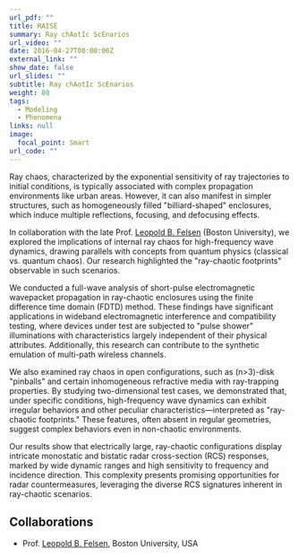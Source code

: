 ```yaml
---
url_pdf: ""
title: RAISE
summary: Ray chAotIc ScEnarios
url_video: ""
date: 2016-04-27T00:00:00Z
external_link: ""
show_date: false
url_slides: ""
subtitle: Ray chAotIc ScEnarios
weight: 80
tags:
  - Modeling
  - Phenomena
links: null
image:
  focal_point: Smart
url_code: ""
---
```


Ray chaos, characterized by the exponential sensitivity of ray trajectories to initial conditions, is typically associated with complex propagation environments like urban areas. However, it can also manifest in simpler structures, such as homogeneously filled "billiard-shaped" enclosures, which induce multiple reflections, focusing, and defocusing effects. 

In collaboration with the late Prof. [Leopold B. Felsen] (Boston University), we explored the implications of internal ray chaos for high-frequency wave dynamics, drawing parallels with concepts from quantum physics (classical vs. quantum chaos). Our research highlighted the "ray-chaotic footprints" observable in such scenarios.

We conducted a full-wave analysis of short-pulse electromagnetic wavepacket propagation in ray-chaotic enclosures using the finite difference time domain (FDTD) method. These findings have significant applications in wideband electromagnetic interference and compatibility testing, where devices under test are subjected to "pulse shower" illuminations with characteristics largely independent of their physical attributes. Additionally, this research can contribute to the synthetic emulation of multi-path wireless channels.

We also examined ray chaos in open configurations, such as (n>3)-disk "pinballs" and certain inhomogeneous refractive media with ray-trapping properties. By studying two-dimensional test cases, we demonstrated that, under specific conditions, high-frequency wave dynamics can exhibit irregular behaviors and other peculiar characteristics—interpreted as "ray-chaotic footprints." These features, often absent in regular geometries, suggest complex behaviors even in non-chaotic environments.

Our results show that electrically large, ray-chaotic configurations display intricate monostatic and bistatic radar cross-section (RCS) responses, marked by wide dynamic ranges and high sensitivity to frequency and incidence direction. This complexity presents promising opportunities for radar countermeasures, leveraging the diverse RCS signatures inherent in ray-chaotic scenarios.

## Collaborations
- Prof. [Leopold B. Felsen], Boston University, USA

[Leopold B. Felsen]: https://en.wikipedia.org/wiki/Leopold_B._Felsen
